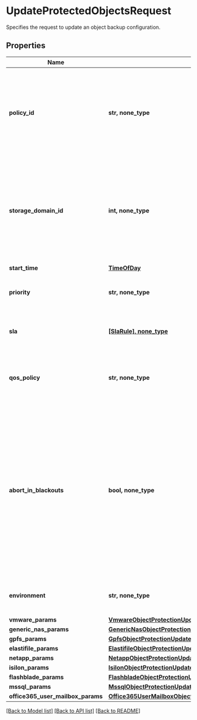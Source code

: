 # UpdateProtectedObjectsRequest

Specifies the request to update an object backup configuration.

## Properties
Name | Type | Description | Notes
------------ | ------------- | ------------- | -------------
**policy_id** | **str, none_type** | Specifies the unique id of the Protection Policy. The Policy settings will be attached with every object and will be used in backup. | 
**storage_domain_id** | **int, none_type** | Specifies the Storage Domain (View Box) ID where the object backup will be taken. This is not required if Cloud archive direct is benig used. | [optional] 
**start_time** | [**TimeOfDay**](TimeOfDay.md) |  | [optional] 
**priority** | **str, none_type** | Specifies the priority for the objects backup. | [optional] 
**sla** | [**[SlaRule], none_type**](SlaRule.md) | Specifies the SLA parameters for list of objects. | [optional] 
**qos_policy** | **str, none_type** | Specifies whether object backup will be written to HDD or SSD. | [optional] 
**abort_in_blackouts** | **bool, none_type** | Specifies whether currently executing object backup should abort if a blackout period specified by a policy starts. Available only if the selected policy has at least one blackout period. Default value is false. | [optional] 
**environment** | **str, none_type** | Specifies the environment for current object. | [optional] 
**vmware_params** | [**VmwareObjectProtectionUpdateRequestParams**](VmwareObjectProtectionUpdateRequestParams.md) |  | [optional] 
**generic_nas_params** | [**GenericNasObjectProtectionUpdateRequestParams**](GenericNasObjectProtectionUpdateRequestParams.md) |  | [optional] 
**gpfs_params** | [**GpfsObjectProtectionUpdateRequestParams**](GpfsObjectProtectionUpdateRequestParams.md) |  | [optional] 
**elastifile_params** | [**ElastifileObjectProtectionUpdateRequestParams**](ElastifileObjectProtectionUpdateRequestParams.md) |  | [optional] 
**netapp_params** | [**NetappObjectProtectionUpdateRequestParams**](NetappObjectProtectionUpdateRequestParams.md) |  | [optional] 
**isilon_params** | [**IsilonObjectProtectionUpdateRequestParams**](IsilonObjectProtectionUpdateRequestParams.md) |  | [optional] 
**flashblade_params** | [**FlashbladeObjectProtectionUpdateRequestParams**](FlashbladeObjectProtectionUpdateRequestParams.md) |  | [optional] 
**mssql_params** | [**MssqlObjectProtectionUpdateRequestParams**](MssqlObjectProtectionUpdateRequestParams.md) |  | [optional] 
**office365_user_mailbox_params** | [**Office365UserMailboxObjectProtectionUpdateRequestParams**](Office365UserMailboxObjectProtectionUpdateRequestParams.md) |  | [optional] 

[[Back to Model list]](../README.md#documentation-for-models) [[Back to API list]](../README.md#documentation-for-api-endpoints) [[Back to README]](../README.md)


